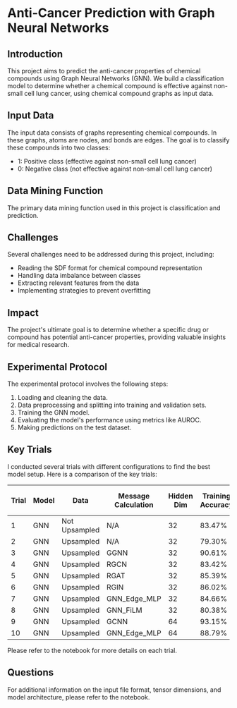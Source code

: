 
# Anti-Cancer Prediction with Graph Neural Networks

## Introduction

This project aims to predict the anti-cancer properties of chemical compounds using Graph Neural Networks (GNN). We build a classification model to determine whether a chemical compound is effective against non-small cell lung cancer, using chemical compound graphs as input data.

## Input Data

The input data consists of graphs representing chemical compounds. In these graphs, atoms are nodes, and bonds are edges. The goal is to classify these compounds into two classes:
- 1: Positive class (effective against non-small cell lung cancer)
- 0: Negative class (not effective against non-small cell lung cancer)

## Data Mining Function

The primary data mining function used in this project is classification and prediction.

## Challenges

Several challenges need to be addressed during this project, including:
- Reading the SDF format for chemical compound representation
- Handling data imbalance between classes
- Extracting relevant features from the data
- Implementing strategies to prevent overfitting

## Impact

The project's ultimate goal is to determine whether a specific drug or compound has potential anti-cancer properties, providing valuable insights for medical research.

## Experimental Protocol

The experimental protocol involves the following steps:
1. Loading and cleaning the data.
2. Data preprocessing and splitting into training and validation sets.
3. Training the GNN model.
4. Evaluating the model's performance using metrics like AUROC.
5. Making predictions on the test dataset.

## Key Trials

I conducted several trials with different configurations to find the best model setup. Here is a comparison of the key trials:

| Trial | Model   | Data       | Message Calculation | Hidden Dim | Training Accuracy | Kaggle Public Score |
|-------|---------|------------|----------------------|------------|-------------------|---------------------|
| 1     | GNN     | Not Upsampled  | N/A                | 32         | 83.47%            | 79.30%              |
| 2     | GNN     | Upsampled  | N/A                | 32         | 79.30%            | 77.54%              |
| 3     | GNN     | Upsampled  | GGNN               | 32         | 90.61%            | 86.60%              |
| 4     | GNN     | Upsampled  | RGCN               | 32         | 83.42%            | 80.48%              |
| 5     | GNN     | Upsampled  | RGAT               | 32         | 85.39%            | 81.05%              |
| 6     | GNN     | Upsampled  | RGIN               | 32         | 86.02%            | 82.35%              |
| 7     | GNN     | Upsampled  | GNN_Edge_MLP       | 32         | 84.66%            | 85.20%              |
| 8     | GNN     | Upsampled  | GNN_FiLM           | 32         | 80.38%            | 81.58%              |
| 9     | GNN     | Upsampled  | GCNN               | 64         | 93.15%            | 84.13%              |
| 10    | GNN     | Upsampled  | GNN_Edge_MLP       | 64         | 88.79%            | 83.97%              |


Please refer to the notebook for more details on each trial.

## Questions

For additional information on the input file format, tensor dimensions, and model architecture, please refer to the notebook.

